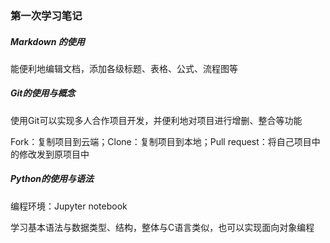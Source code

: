 ### 第一次学习笔记

##### Markdown 的使用

能便利地编辑文档，添加各级标题、表格、公式、流程图等

##### Git的使用与概念

使用Git可以实现多人合作项目开发，并便利地对项目进行增删、整合等功能

Fork：复制项目到云端；Clone：复制项目到本地；Pull request：将自己项目中的修改发到原项目中

##### Python的使用与语法

编程环境：Jupyter notebook

学习基本语法与数据类型、结构，整体与C语言类似，也可以实现面向对象编程